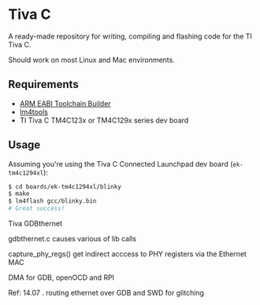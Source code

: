 # Tiva C

A ready-made repository for writing, compiling and flashing code for the TI Tiva C.

Should work on most Linux and Mac environments.

## Requirements

 - [ARM EABI Toolchain Builder](https://github.com/jsnyder/arm-eabi-toolchain)
 - [lm4tools](https://github.com/utzig/lm4tools)
 - TI Tiva C TM4C123x or TM4C129x series dev board


## Usage

Assuming you're using the Tiva C Connected Launchpad dev board (`ek-tm4c1294xl`):

```bash
$ cd boards/ek-tm4c1294xl/blinky
$ make
$ lm4flash gcc/blinky.bin
# Great success!
```

Tiva GDBthernet

gdbthernet.c causes various of lib calls 

capture_phy_regs() get indirect acccess to PHY registers via the Ethernet MAC

DMA for GDB, openOCD and RPI

Ref:
14.07 . routing ethernet over GDB and SWD for glitching 
